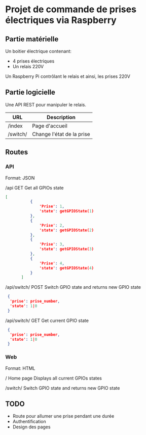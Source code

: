 # Projet de commande de prises électriques via Raspberry

## Partie matérielle

Un boitier électrique contenant:
* 4 prises électriques
* Un relais 220V

Un Raspberry Pi contrôlant le relais et ainsi, les prises 220V

## Partie logicielle

Une API REST pour manipuler le relais.

URL | Description
 -- | -- 
/index | Page d'accueil
/switch/<numero de prise> | Change l'état de la prise

## Routes

### API

Format: JSON

/api
GET
 Get all GPIOs state
 ```json
 [
            {
                'Prise': 1,
                'state': getGPIOState(1)
            },
            {
                'Prise': 2,
                'state': getGPIOState(2)
            },
            {
                'Prise': 3,
                'state': getGPIOState(3)
            },
            {
                'Prise': 4,
                'state': getGPIOState(4)
            }
        ]
```

/api/switch/<prise>
POST
 Switch GPIO state and returns new GPIO state
 ```json
  {
   'prise': prise_number,
   'state': 1|0
  }
  ```

/api/switch/<prise>
GET
 Get current GPIO state
 ```json
  {
   'prise': prise_number,
   'state': 1|0
  }
  ```


### Web

Format: HTML

/
Home page
Displays all current GPIOs states

/switch/<prise>
 Switch GPIO state and returns new GPIO state

## TODO

* Route pour allumer une prise pendant une durée
* Authentification
* Design des pages
